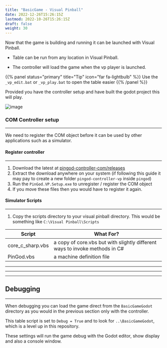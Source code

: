 ```yaml
---
title: "BasicGame - Visual Pinball"
date: 2022-12-26T15:26:15Z
lastmod: 2022-10-26T15:26:15Z
draft: false
weight: 30
---
```


Now that the game is building and running it can be launched with Visual Pinball.

- Table can be run from any location in Visual Pinball. 

- The controller will load the game when the vp player is launched.

{{% panel status="primary" title="Tip" icon="far fa-lightbulb" %}}
Use the `_vp_edit.bat` or `_vp_play.bat` to open the table easier
{{% /panel %}}

Provided you have the controller setup and have built the godot project this will play.

![image](../../images/basicgame-vploaded.jpg)


### COM Controller setup
---

We need to register the COM object before it can be used by other applications such as a simulator.

#### Register controller
---

1. Download the latest at [pingod-controller-com/releases](https://github.com/FlippingFlips/pingod-controller-com/releases)
2. Extract the download anywhere on your system (if following this guide it may pay to create a new folder `pingod-controller-vp` inside `pingod`)
3. Run the `PinGod.VP.Setup.exe` to unregister / register the COM object
4. If you move these files then you would have to register it again.

#### Simulator Scripts
---

1. Copy the scripts directory to your visual pinball directory. This would be something like `C:\Visual Pinball\Scripts`

|Script|What For?|
|---|---|
|core_c_sharp.vbs|a copy of core.vbs but with slightly different ways to invoke methods in C#|
|PinGod.vbs|a machine definition file|

---
---
---

## Debugging
---

When debugging you can load the game direct from the `BasicGameGodot` directory as you would in the previous section only with the controller.

This table script is set to `Debug = True` and to look for `..\BasicGameGodot`, which is a level up in this repository.

These settings will run the game debug with the Godot editor, show display and also a console window.
